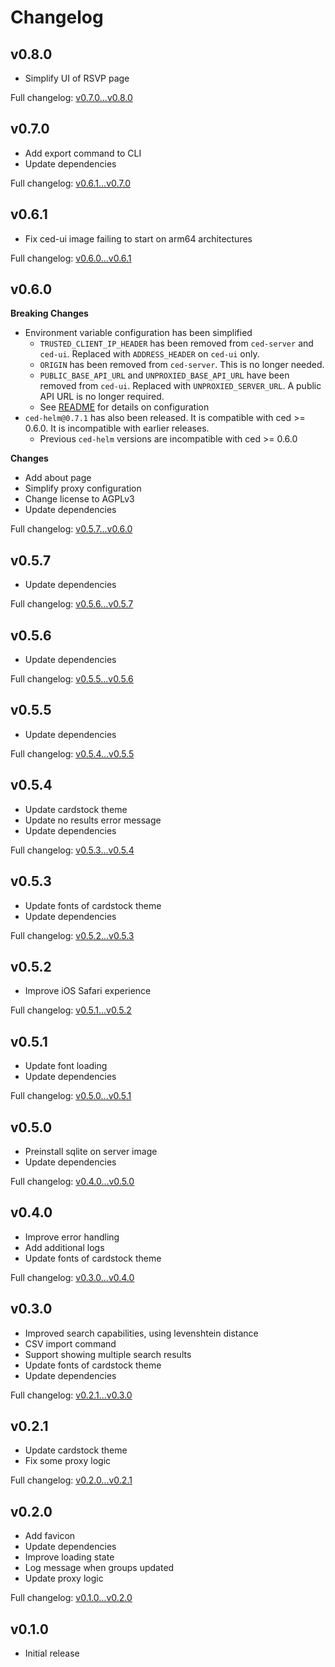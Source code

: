 # Changelog

## v0.8.0

- Simplify UI of RSVP page

Full changelog: [v0.7.0...v0.8.0](https://github.com/bradenrayhorn/ced/compare/v0.7.0...v0.8.0)

## v0.7.0

- Add export command to CLI
- Update dependencies

Full changelog: [v0.6.1...v0.7.0](https://github.com/bradenrayhorn/ced/compare/v0.6.1...v0.7.0)

## v0.6.1

- Fix ced-ui image failing to start on arm64 architectures

Full changelog: [v0.6.0...v0.6.1](https://github.com/bradenrayhorn/ced/compare/v0.6.0...v0.6.1)

## v0.6.0

**Breaking Changes**

- Environment variable configuration has been simplified
  - `TRUSTED_CLIENT_IP_HEADER` has been removed from `ced-server` and `ced-ui`. Replaced with `ADDRESS_HEADER` on `ced-ui` only.
  - `ORIGIN` has been removed from `ced-server`. This is no longer needed.
  - `PUBLIC_BASE_API_URL` and `UNPROXIED_BASE_API_URL` have been removed from `ced-ui`. Replaced with `UNPROXIED_SERVER_URL`. A public API URL is no longer required.
  - See [README](https://github.com/bradenrayhorn/ced/blob/v0.6.0/README.md) for details on configuration
- `ced-helm@0.7.1` has also been released. It is compatible with ced >= 0.6.0. It is incompatible with earlier releases.
  - Previous `ced-helm` versions are incompatible with ced >= 0.6.0


**Changes**

- Add about page
- Simplify proxy configuration
- Change license to AGPLv3
- Update dependencies

Full changelog: [v0.5.7...v0.6.0](https://github.com/bradenrayhorn/ced/compare/v0.5.7...v0.6.0)

## v0.5.7

- Update dependencies

Full changelog: [v0.5.6...v0.5.7](https://github.com/bradenrayhorn/ced/compare/v0.5.6...v0.5.7)

## v0.5.6

- Update dependencies

Full changelog: [v0.5.5...v0.5.6](https://github.com/bradenrayhorn/ced/compare/v0.5.5...v0.5.6)

## v0.5.5

- Update dependencies

Full changelog: [v0.5.4...v0.5.5](https://github.com/bradenrayhorn/ced/compare/v0.5.4...v0.5.5)

## v0.5.4

- Update cardstock theme
- Update no results error message
- Update dependencies

Full changelog: [v0.5.3...v0.5.4](https://github.com/bradenrayhorn/ced/compare/v0.5.3...v0.5.4)

## v0.5.3

- Update fonts of cardstock theme
- Update dependencies

Full changelog: [v0.5.2...v0.5.3](https://github.com/bradenrayhorn/ced/compare/v0.5.2...v0.5.3)

## v0.5.2

- Improve iOS Safari experience

Full changelog: [v0.5.1...v0.5.2](https://github.com/bradenrayhorn/ced/compare/v0.5.1...v0.5.2)

## v0.5.1

- Update font loading
- Update dependencies

Full changelog: [v0.5.0...v0.5.1](https://github.com/bradenrayhorn/ced/compare/v0.5.0...v0.5.1)

## v0.5.0

- Preinstall sqlite on server image
- Update dependencies

Full changelog: [v0.4.0...v0.5.0](https://github.com/bradenrayhorn/ced/compare/v0.4.0...v0.5.0)

## v0.4.0

- Improve error handling
- Add additional logs
- Update fonts of cardstock theme

Full changelog: [v0.3.0...v0.4.0](https://github.com/bradenrayhorn/ced/compare/v0.3.0...v0.4.0)

## v0.3.0

- Improved search capabilities, using levenshtein distance
- CSV import command
- Support showing multiple search results
- Update fonts of cardstock theme
- Update dependencies

Full changelog: [v0.2.1...v0.3.0](https://github.com/bradenrayhorn/ced/compare/v0.2.0...v0.3.0)

## v0.2.1

- Update cardstock theme
- Fix some proxy logic

Full changelog: [v0.2.0...v0.2.1](https://github.com/bradenrayhorn/ced/compare/v0.2.1...v0.2.1)

## v0.2.0

- Add favicon
- Update dependencies
- Improve loading state
- Log message when groups updated
- Update proxy logic

Full changelog: [v0.1.0...v0.2.0](https://github.com/bradenrayhorn/ced/compare/v0.1.0...v0.2.0)

## v0.1.0

- Initial release
